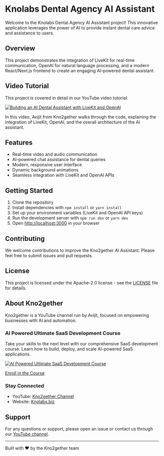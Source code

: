 # Knolabs Dental Agency AI Assistant

Welcome to the Knolabs Dental Agency AI Assistant project! This innovative application leverages the power of AI to provide instant dental care advice and assistance to users.

## Overview

This project demonstrates the integration of LiveKit for real-time communication, OpenAI for natural language processing, and a modern React/Next.js frontend to create an engaging AI-powered dental assistant.

## Video Tutorial

This project is covered in detail in our YouTube video tutorial:

[![Building an AI Dental Assistant with LiveKit and OpenAI](https://img.youtube.com/vi/-KMe--hGhMU/0.jpg)](https://www.youtube.com/watch?v=-KMe--hGhMU)

In this video, Avijit from Kno2gether walks through the code, explaining the integration of LiveKit, OpenAI, and the overall architecture of the AI assistant.

## Features

- Real-time video and audio communication
- AI-powered chat assistance for dental queries
- Modern, responsive user interface
- Dynamic background animations
- Seamless integration with LiveKit and OpenAI APIs

## Getting Started

1. Clone the repository
2. Install dependencies with `npm install` or `yarn install`
3. Set up your environment variables (LiveKit and OpenAI API keys)
4. Run the development server with `npm run dev` or `yarn dev`
5. Open [http://localhost:3000](http://localhost:3000) in your browser

## Contributing

We welcome contributions to improve the Kno2gether AI Assistant. Please feel free to submit issues and pull requests.

## License

This project is licensed under the Apache-2.0 license - see the [LICENSE](LICENSE) file for details.

## About Kno2gether

Kno2gether is a YouTube channel run by Avijit, focused on empowering businesses with AI and automation. 

### AI Powered Ultimate SaaS Development Course

Take your skills to the next level with our comprehensive SaaS development course. Learn how to build, deploy, and scale AI-powered SaaS applications.

[![AI Powered Ultimate SaaS Development Course](https://img.youtube.com/vi/jxDLQfcbGTI/0.jpg)](https://knolabs.biz/upsell-saas-course-2139-9605)

[Enroll in the Course](https://knolabs.biz/upsell-saas-course-2139-9605)

### Stay Connected

- YouTube: [Kno2gether Channel](https://www.youtube.com/@Kno2gether)
- Website: [Knolabs.biz](https://knolabs.biz)

## Support

For any questions or support, please open an issue or contact us through our [YouTube channel](https://www.youtube.com/@Kno2gether).

---

Built with ❤️ by the Kno2gether team
